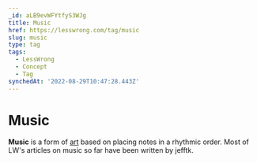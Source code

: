 ```yaml
---
_id: aLB9evWFYtfyS3WJg
title: Music
href: https://lesswrong.com/tag/music
slug: music
type: tag
tags:
  - LessWrong
  - Concept
  - Tag
synchedAt: '2022-08-29T10:47:28.443Z'
---
```

# Music

**Music** is a form of [art](art) based on placing notes in a rhythmic order. Most of LW's articles on music so far have been written by jefftk.